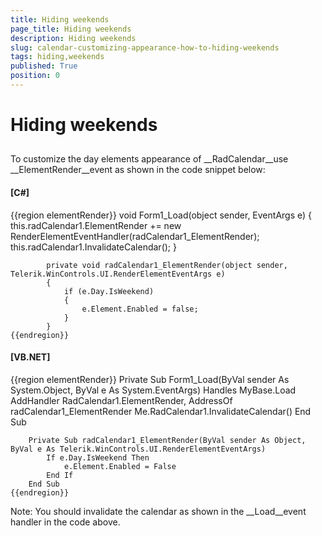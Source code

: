 ```yaml
---
title: Hiding weekends
page_title: Hiding weekends
description: Hiding weekends
slug: calendar-customizing-appearance-how-to-hiding-weekends
tags: hiding,weekends
published: True
position: 0
---
```


# Hiding weekends



## 

To customize the day elements appearance of __RadCalendar__use __ElementRender__event as shown in the code snippet below:

#### __[C#]__

{{region elementRender}}
	        void Form1_Load(object sender, EventArgs e)
	        {
	            this.radCalendar1.ElementRender += new RenderElementEventHandler(radCalendar1_ElementRender);
	            this.radCalendar1.InvalidateCalendar();
	        }
	
	        private void radCalendar1_ElementRender(object sender, Telerik.WinControls.UI.RenderElementEventArgs e)
	        {
	            if (e.Day.IsWeekend)
	            {
	                e.Element.Enabled = false;
	            }
	        }
	{{endregion}}



#### __[VB.NET]__

{{region elementRender}}
	    Private Sub Form1_Load(ByVal sender As System.Object, ByVal e As System.EventArgs) Handles MyBase.Load
	        AddHandler RadCalendar1.ElementRender, AddressOf radCalendar1_ElementRender
	        Me.RadCalendar1.InvalidateCalendar()
	    End Sub
	
	    Private Sub radCalendar1_ElementRender(ByVal sender As Object, ByVal e As Telerik.WinControls.UI.RenderElementEventArgs)
	        If e.Day.IsWeekend Then
	            e.Element.Enabled = False
	        End If
	    End Sub
	{{endregion}}





Note: You should invalidate the calendar as shown in the __Load__event handler in the code above. 
